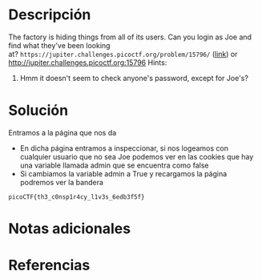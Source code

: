 # Descripción
The factory is hiding things from all of its users. Can you login as Joe and find what they've been looking at? `https://jupiter.challenges.picoctf.org/problem/15796/` ([link](https://jupiter.challenges.picoctf.org/problem/15796/)) or http://jupiter.challenges.picoctf.org:15796
Hints:
1. Hmm it doesn't seem to check anyone's password, except for Joe's?
# Solución
Entramos a la página que nos da
- En dicha página entramos a inspeccionar, si nos logeamos con cualquier usuario que no sea Joe podemos ver en las cookies que hay una variable llamada admin que se encuentra como false
- Si cambiamos la variable admin a True y recargamos la página podremos ver la bandera
```
picoCTF{th3_c0nsp1r4cy_l1v3s_6edb3f5f}
```
# Notas adicionales
# Referencias